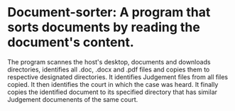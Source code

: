 # Document-sorter: A program that sorts documents by reading the document's content.

The program scannes the host's desktop, documents and downloads directories, identifies all .doc, .docx and .pdf files and copies them to respective designated directories.
It identifies Judgement files from all files copied.
It then identifies the court in which the case was heard.
It finally copies the identified document to its specified directory that has similar Judgement documenents of the same court.
